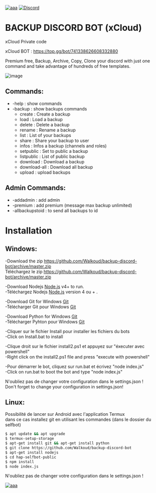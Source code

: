 [![aaa](https://i.imgur.com/4M7IWwP.gif)](https://discord.gg/Tncge4C)
[![Discord](https://discord.com/api/guilds/708013956748279859/widget.png)](https://discord.gg/Tncge4C)
# BACKUP DISCORD BOT (xCloud)
xCloud Private code

xCloud BOT : https://top.gg/bot/741338626608332880

Premium free, Backup, Archive, Copy, Clone your discord with just one command and take advantage of hundreds of free templates.

![image](https://user-images.githubusercontent.com/38588921/115122922-dfa81480-9fba-11eb-9ca4-28e409f9066b.png)


## Commands:
- -help : show commands
- -backup : show backups commands
  - create : Create a backup
  - load : Load a backup
  - delete : Delete a backup
  - rename : Rename a backup
  - list : List of your backups
  - share : Share your backup to user
  - infos : Infos a backup (channels and roles)
  - setpublic : Set to public a backup
  - listpublic : List of public backup
  - download : Download a backup
  - download-all : Download all backup
  - upload : upload backups
 
## Admin Commands:
- -addadmin : add admin
- -premium : add premium (message max backup unlimited)
- -allbackupstoid : to send all backups to id

# Installation

## Windows:
-Download the zip https://github.com/Walkoud/backup-discord-bot/archive/master.zip <br/>
Téléchargez le zip https://github.com/Walkoud/backup-discord-bot/archive/master.zip <br/>

-Download Nodejs [Node.js](https://nodejs.org/) v4+ to run. <br/>
-Téléchargez Nodejs  [Node.js](https://nodejs.org/) version 4 ou + .

-Download Git for Windows [Git](https://git-scm.com/download/win) <br/>
-Télécharger Git pour Windows [Git](https://git-scm.com/download/win) 

-Download Python for Windows [Git](https://www.python.org/downloads/windows/) <br/>
-Télécharger Pyhton pour Windows [Git](https://www.python.org/downloads/windows/) 

-Cliquer sur le fichier Install pour installer les fichiers du bots <br/>
-Click on Install.bat to install <br/>

-Clique droit sur le fichier install2.ps1 et appuyez sur "éxecuter avec powershell" <br/>
-Right click on the install2.ps1 file and press "execute with powershell"<br/>

-Pour démarrer le bot, cliquez sur run.bat et écrivez "node index.js"<br/>
-Click on run.bat to boot the bot and type "node index.js"<br/>

N'oubliez pas de changer votre configuration dans le settings.json !<br/>
Don't forget to change your configuration in settings.json!

## Linux:
Possibilité de lancer sur Android avec l'application Termux <br/>
dans ce cas installez git en utilisant les commandes (dans le dossier du selfbot)
```sh
$ apt update && apt upgrade
$ termux-setup-storage
$ apt-get install git && apt-get install python
$ git clone https://github.com/Walkoud/backup-discord-bot
$ apt-get install nodejs
$ cd hap-selfbot-public
$ npm install
$ node index.js
```
N'oubliez pas de changer votre configuration dans le settings.json !


[![aaa](https://i.imgur.com/4M7IWwP.gif)](https://discord.gg/Tncge4C)
